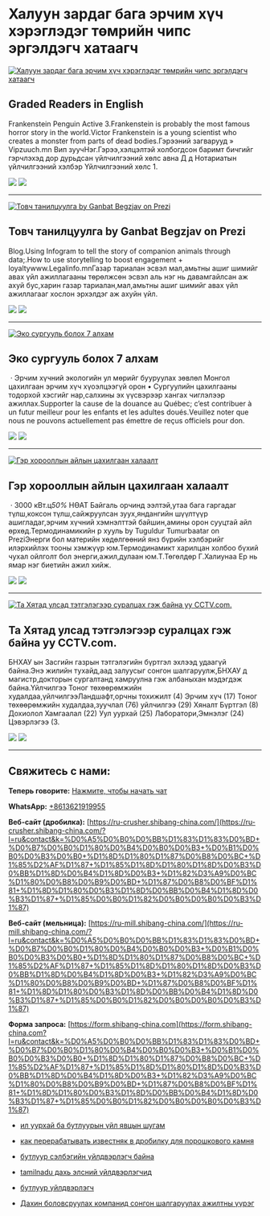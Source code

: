 # Халуун зардаг бага эрчим хүч хэрэглэдэг төмрийн чипс эргэлдэгч хатаагч

<a href="https://swt.shibang-china.com/?l=ru&img&k=%D0%A5%D0%B0%D0%BB%D1%83%D1%83%D0%BD+%D0%B7%D0%B0%D1%80%D0%B4%D0%B0%D0%B3+%D0%B1%D0%B0%D0%B3%D0%B0+%D1%8D%D1%80%D1%87%D0%B8%D0%BC+%D1%85%D2%AF%D1%87+%D1%85%D1%8D%D1%80%D1%8D%D0%B3%D0%BB%D1%8D%D0%B4%D1%8D%D0%B3+%D1%82%D3%A9%D0%BC%D1%80%D0%B8%D0%B9%D0%BD+%D1%87%D0%B8%D0%BF%D1%81+%D1%8D%D1%80%D0%B3%D1%8D%D0%BB%D0%B4%D1%8D%D0%B3%D1%87+%D1%85%D0%B0%D1%82%D0%B0%D0%B0%D0%B3%D1%87" target="_blank">![Халуун зардаг бага эрчим хүч хэрэглэдэг төмрийн чипс эргэлдэгч хатаагч](http://static.shibang-china.com/all-800x300/918.jpg)</a>

## Graded Readers in English
Frankenstein Penguin Active 3.Frankenstein is probably the most famous horror story in the world.Victor Frankenstein is a young scientist who creates a monster from parts of dead bodies.Гэрээний загварууд &#187; Vipzuuch.mn Вип зуучНэг.Гэрээ,хэлцэлтэй холбогдсон баримт бичгийг гэрчлэхэд дор дурьдсан үйлчилгээний хөлс авна Д д Нотариатын үйлчилгээний хэлбэр Үйлчилгээний хөлс 1.


<a href="https://whatsapp.shibangsoft.com/WhatsApp.php" target="_blank" title="WhatsApp">![](http://static.shibang-china.com/icon/whatsapp.png)</a> <a href="https://swt.shibang-china.com/?l=ru&icon&k=%D0%A5%D0%B0%D0%BB%D1%83%D1%83%D0%BD+%D0%B7%D0%B0%D1%80%D0%B4%D0%B0%D0%B3+%D0%B1%D0%B0%D0%B3%D0%B0+%D1%8D%D1%80%D1%87%D0%B8%D0%BC+%D1%85%D2%AF%D1%87+%D1%85%D1%8D%D1%80%D1%8D%D0%B3%D0%BB%D1%8D%D0%B4%D1%8D%D0%B3+%D1%82%D3%A9%D0%BC%D1%80%D0%B8%D0%B9%D0%BD+%D1%87%D0%B8%D0%BF%D1%81+%D1%8D%D1%80%D0%B3%D1%8D%D0%BB%D0%B4%D1%8D%D0%B3%D1%87+%D1%85%D0%B0%D1%82%D0%B0%D0%B0%D0%B3%D1%87" target="_blank">![](http://static.shibang-china.com/icon/chat-ru.png)</a>

---

<a href="https://swt.shibang-china.com/?l=ru&img&k=%D0%A5%D0%B0%D0%BB%D1%83%D1%83%D0%BD+%D0%B7%D0%B0%D1%80%D0%B4%D0%B0%D0%B3+%D0%B1%D0%B0%D0%B3%D0%B0+%D1%8D%D1%80%D1%87%D0%B8%D0%BC+%D1%85%D2%AF%D1%87+%D1%85%D1%8D%D1%80%D1%8D%D0%B3%D0%BB%D1%8D%D0%B4%D1%8D%D0%B3+%D1%82%D3%A9%D0%BC%D1%80%D0%B8%D0%B9%D0%BD+%D1%87%D0%B8%D0%BF%D1%81+%D1%8D%D1%80%D0%B3%D1%8D%D0%BB%D0%B4%D1%8D%D0%B3%D1%87+%D1%85%D0%B0%D1%82%D0%B0%D0%B0%D0%B3%D1%87" target="_blank">![Товч танилцуулга by Ganbat Begzjav on Prezi](http://static.shibang-china.com/all-800x300/734.jpg)</a>

## Товч танилцуулга by Ganbat Begzjav on Prezi
Blog.Using Infogram to tell the story of companion animals through data;.How to use storytelling to boost engagement + loyaltywww.Legalinfo.mnГазар тариалан эсвэл мал,амьтны ашиг шимийг авах үйл ажиллагааны төрөлжсөн эсвэл аль нэг нь давамгайлсан аж ахуй бус,харин газар тариалан,мал,амьтны ашиг шимийг авах үйл ажиллагааг хослон эрхэлдэг аж ахуйн үйл.


<a href="https://whatsapp.shibangsoft.com/WhatsApp.php" target="_blank" title="WhatsApp">![](http://static.shibang-china.com/icon/whatsapp.png)</a> <a href="https://swt.shibang-china.com/?l=ru&icon&k=%D0%A5%D0%B0%D0%BB%D1%83%D1%83%D0%BD+%D0%B7%D0%B0%D1%80%D0%B4%D0%B0%D0%B3+%D0%B1%D0%B0%D0%B3%D0%B0+%D1%8D%D1%80%D1%87%D0%B8%D0%BC+%D1%85%D2%AF%D1%87+%D1%85%D1%8D%D1%80%D1%8D%D0%B3%D0%BB%D1%8D%D0%B4%D1%8D%D0%B3+%D1%82%D3%A9%D0%BC%D1%80%D0%B8%D0%B9%D0%BD+%D1%87%D0%B8%D0%BF%D1%81+%D1%8D%D1%80%D0%B3%D1%8D%D0%BB%D0%B4%D1%8D%D0%B3%D1%87+%D1%85%D0%B0%D1%82%D0%B0%D0%B0%D0%B3%D1%87" target="_blank">![](http://static.shibang-china.com/icon/chat-ru.png)</a>

---

<a href="https://swt.shibang-china.com/?l=ru&img&k=%D0%A5%D0%B0%D0%BB%D1%83%D1%83%D0%BD+%D0%B7%D0%B0%D1%80%D0%B4%D0%B0%D0%B3+%D0%B1%D0%B0%D0%B3%D0%B0+%D1%8D%D1%80%D1%87%D0%B8%D0%BC+%D1%85%D2%AF%D1%87+%D1%85%D1%8D%D1%80%D1%8D%D0%B3%D0%BB%D1%8D%D0%B4%D1%8D%D0%B3+%D1%82%D3%A9%D0%BC%D1%80%D0%B8%D0%B9%D0%BD+%D1%87%D0%B8%D0%BF%D1%81+%D1%8D%D1%80%D0%B3%D1%8D%D0%BB%D0%B4%D1%8D%D0%B3%D1%87+%D1%85%D0%B0%D1%82%D0%B0%D0%B0%D0%B3%D1%87" target="_blank">![Эко сургууль болох 7 алхам](http://static.shibang-china.com/all-800x300/1456.jpg)</a>

## Эко сургууль болох 7 алхам
&nbsp;&#0183;&#32;Эрчим хүчний экологийн ул мөрийг бууруулах зөвлөл Монгол цахилгаан эрчим хүч хүоэлцээгүй орон • Сургуулийн цахилгааны тодорхой хэсгийг нар,салхины эх үүсвэрээр хангах чиглэлээр ажиллах.Supporter la cause de la douance au Qu&#233;bec; c’est contribuer &#224; un futur meilleur pour les enfants et les adultes dou&#233;s.Veuillez noter que nous ne pouvons actuellement pas &#233;mettre de re&#231;us officiels pour don.


<a href="https://whatsapp.shibangsoft.com/WhatsApp.php" target="_blank" title="WhatsApp">![](http://static.shibang-china.com/icon/whatsapp.png)</a> <a href="https://swt.shibang-china.com/?l=ru&icon&k=%D0%A5%D0%B0%D0%BB%D1%83%D1%83%D0%BD+%D0%B7%D0%B0%D1%80%D0%B4%D0%B0%D0%B3+%D0%B1%D0%B0%D0%B3%D0%B0+%D1%8D%D1%80%D1%87%D0%B8%D0%BC+%D1%85%D2%AF%D1%87+%D1%85%D1%8D%D1%80%D1%8D%D0%B3%D0%BB%D1%8D%D0%B4%D1%8D%D0%B3+%D1%82%D3%A9%D0%BC%D1%80%D0%B8%D0%B9%D0%BD+%D1%87%D0%B8%D0%BF%D1%81+%D1%8D%D1%80%D0%B3%D1%8D%D0%BB%D0%B4%D1%8D%D0%B3%D1%87+%D1%85%D0%B0%D1%82%D0%B0%D0%B0%D0%B3%D1%87" target="_blank">![](http://static.shibang-china.com/icon/chat-ru.png)</a>

---

<a href="https://swt.shibang-china.com/?l=ru&img&k=%D0%A5%D0%B0%D0%BB%D1%83%D1%83%D0%BD+%D0%B7%D0%B0%D1%80%D0%B4%D0%B0%D0%B3+%D0%B1%D0%B0%D0%B3%D0%B0+%D1%8D%D1%80%D1%87%D0%B8%D0%BC+%D1%85%D2%AF%D1%87+%D1%85%D1%8D%D1%80%D1%8D%D0%B3%D0%BB%D1%8D%D0%B4%D1%8D%D0%B3+%D1%82%D3%A9%D0%BC%D1%80%D0%B8%D0%B9%D0%BD+%D1%87%D0%B8%D0%BF%D1%81+%D1%8D%D1%80%D0%B3%D1%8D%D0%BB%D0%B4%D1%8D%D0%B3%D1%87+%D1%85%D0%B0%D1%82%D0%B0%D0%B0%D0%B3%D1%87" target="_blank">![Гэр хорооллын айлын цахилгаан халаалт](http://static.shibang-china.com/all-800x300/1165.jpg)</a>

## Гэр хорооллын айлын цахилгаан халаалт
&nbsp;&#0183;&#32;3000 кВт.ц*50%* НӨАТ Байгаль орчинд ээлтэй,утаа бага гаргадаг түлш,коксон түлш,сайжруулсан зуух,яндангийн шүүлтүүр ашигладаг,эрчим хүчний хэмнэлттэй байшин,амины орон сууцтай айл өрхөд.Термодинамикийн р хууль by Tuguldur Tumurbaatar on PreziЭнерги бол материйн хөдөлгөөний янз бүрийн хэлбэрийг илэрхийлэх тооны хэмжүүр юм.Термодинамикт харилцан холбоо бүхий чухал ойлголт бол энерги,ажил,дулаан юм.Т.Төгөлдөр Г.Халиунаа Ер нь ямар нэг биетийн ажил хийж.


<a href="https://whatsapp.shibangsoft.com/WhatsApp.php" target="_blank" title="WhatsApp">![](http://static.shibang-china.com/icon/whatsapp.png)</a> <a href="https://swt.shibang-china.com/?l=ru&icon&k=%D0%A5%D0%B0%D0%BB%D1%83%D1%83%D0%BD+%D0%B7%D0%B0%D1%80%D0%B4%D0%B0%D0%B3+%D0%B1%D0%B0%D0%B3%D0%B0+%D1%8D%D1%80%D1%87%D0%B8%D0%BC+%D1%85%D2%AF%D1%87+%D1%85%D1%8D%D1%80%D1%8D%D0%B3%D0%BB%D1%8D%D0%B4%D1%8D%D0%B3+%D1%82%D3%A9%D0%BC%D1%80%D0%B8%D0%B9%D0%BD+%D1%87%D0%B8%D0%BF%D1%81+%D1%8D%D1%80%D0%B3%D1%8D%D0%BB%D0%B4%D1%8D%D0%B3%D1%87+%D1%85%D0%B0%D1%82%D0%B0%D0%B0%D0%B3%D1%87" target="_blank">![](http://static.shibang-china.com/icon/chat-ru.png)</a>

---

<a href="https://swt.shibang-china.com/?l=ru&img&k=%D0%A5%D0%B0%D0%BB%D1%83%D1%83%D0%BD+%D0%B7%D0%B0%D1%80%D0%B4%D0%B0%D0%B3+%D0%B1%D0%B0%D0%B3%D0%B0+%D1%8D%D1%80%D1%87%D0%B8%D0%BC+%D1%85%D2%AF%D1%87+%D1%85%D1%8D%D1%80%D1%8D%D0%B3%D0%BB%D1%8D%D0%B4%D1%8D%D0%B3+%D1%82%D3%A9%D0%BC%D1%80%D0%B8%D0%B9%D0%BD+%D1%87%D0%B8%D0%BF%D1%81+%D1%8D%D1%80%D0%B3%D1%8D%D0%BB%D0%B4%D1%8D%D0%B3%D1%87+%D1%85%D0%B0%D1%82%D0%B0%D0%B0%D0%B3%D1%87" target="_blank">![Та Хятад улсад тэтгэлэгээр суралцах гэж байна уу CCTV.com.](http://static.shibang-china.com/all-800x300/1513.jpg)</a>

## Та Хятад улсад тэтгэлэгээр суралцах гэж байна уу CCTV.com.
БНХАУ ын Засгийн газрын тэтгэлэгийн бүртгэл эхлээд удаагүй байна.Энэ жилийн тухайд,аад залуусыг сонгон шалгаруулж,БНХАУ д магистр,докторын сургалтанд хамруулна гэж албаныхан мэдэгдэж байна.Үйлчилгээ Тоног төхөөрөмжийн худалдаа,үйлчилгээЛандшафт,орчны тохижилт (4) Эрчим хүч (17) Тоног төхөөрөмжийн худалдаа,зуучлал (76) yйлчилгээ (29) Хяналт Бүртгэл (8) Дохиолол Хамгаалал (22) Уул уурхай (25) Лаборатори,Эмнэлэг (24) Цэвэрлэгээ (3.


<a href="https://whatsapp.shibangsoft.com/WhatsApp.php" target="_blank" title="WhatsApp">![](http://static.shibang-china.com/icon/whatsapp.png)</a> <a href="https://swt.shibang-china.com/?l=ru&icon&k=%D0%A5%D0%B0%D0%BB%D1%83%D1%83%D0%BD+%D0%B7%D0%B0%D1%80%D0%B4%D0%B0%D0%B3+%D0%B1%D0%B0%D0%B3%D0%B0+%D1%8D%D1%80%D1%87%D0%B8%D0%BC+%D1%85%D2%AF%D1%87+%D1%85%D1%8D%D1%80%D1%8D%D0%B3%D0%BB%D1%8D%D0%B4%D1%8D%D0%B3+%D1%82%D3%A9%D0%BC%D1%80%D0%B8%D0%B9%D0%BD+%D1%87%D0%B8%D0%BF%D1%81+%D1%8D%D1%80%D0%B3%D1%8D%D0%BB%D0%B4%D1%8D%D0%B3%D1%87+%D1%85%D0%B0%D1%82%D0%B0%D0%B0%D0%B3%D1%87" target="_blank">![](http://static.shibang-china.com/icon/chat-ru.png)</a>

---
## Свяжитесь с нами:

**Теперь говорите:** [Нажмите, чтобы начать чат](https://swt.shibang-china.com?l=ru&contact&k=%D0%A5%D0%B0%D0%BB%D1%83%D1%83%D0%BD+%D0%B7%D0%B0%D1%80%D0%B4%D0%B0%D0%B3+%D0%B1%D0%B0%D0%B3%D0%B0+%D1%8D%D1%80%D1%87%D0%B8%D0%BC+%D1%85%D2%AF%D1%87+%D1%85%D1%8D%D1%80%D1%8D%D0%B3%D0%BB%D1%8D%D0%B4%D1%8D%D0%B3+%D1%82%D3%A9%D0%BC%D1%80%D0%B8%D0%B9%D0%BD+%D1%87%D0%B8%D0%BF%D1%81+%D1%8D%D1%80%D0%B3%D1%8D%D0%BB%D0%B4%D1%8D%D0%B3%D1%87+%D1%85%D0%B0%D1%82%D0%B0%D0%B0%D0%B3%D1%87)

**WhatsApp:**  [+8613621919955](https://whatsapp.shibangsoft.com/WhatsApp.php)

**Веб-сайт (дробилка):** [https://ru-crusher.shibang-china.com/](https://ru-crusher.shibang-china.com/?l=ru&contact&k=%D0%A5%D0%B0%D0%BB%D1%83%D1%83%D0%BD+%D0%B7%D0%B0%D1%80%D0%B4%D0%B0%D0%B3+%D0%B1%D0%B0%D0%B3%D0%B0+%D1%8D%D1%80%D1%87%D0%B8%D0%BC+%D1%85%D2%AF%D1%87+%D1%85%D1%8D%D1%80%D1%8D%D0%B3%D0%BB%D1%8D%D0%B4%D1%8D%D0%B3+%D1%82%D3%A9%D0%BC%D1%80%D0%B8%D0%B9%D0%BD+%D1%87%D0%B8%D0%BF%D1%81+%D1%8D%D1%80%D0%B3%D1%8D%D0%BB%D0%B4%D1%8D%D0%B3%D1%87+%D1%85%D0%B0%D1%82%D0%B0%D0%B0%D0%B3%D1%87)

**Веб-сайт (мельница):** [https://ru-mill.shibang-china.com/](https://ru-mill.shibang-china.com/?l=ru&contact&k=%D0%A5%D0%B0%D0%BB%D1%83%D1%83%D0%BD+%D0%B7%D0%B0%D1%80%D0%B4%D0%B0%D0%B3+%D0%B1%D0%B0%D0%B3%D0%B0+%D1%8D%D1%80%D1%87%D0%B8%D0%BC+%D1%85%D2%AF%D1%87+%D1%85%D1%8D%D1%80%D1%8D%D0%B3%D0%BB%D1%8D%D0%B4%D1%8D%D0%B3+%D1%82%D3%A9%D0%BC%D1%80%D0%B8%D0%B9%D0%BD+%D1%87%D0%B8%D0%BF%D1%81+%D1%8D%D1%80%D0%B3%D1%8D%D0%BB%D0%B4%D1%8D%D0%B3%D1%87+%D1%85%D0%B0%D1%82%D0%B0%D0%B0%D0%B3%D1%87)

**Форма запроса:** [https://form.shibang-china.com](https://form.shibang-china.com?l=ru&contact&k=%D0%A5%D0%B0%D0%BB%D1%83%D1%83%D0%BD+%D0%B7%D0%B0%D1%80%D0%B4%D0%B0%D0%B3+%D0%B1%D0%B0%D0%B3%D0%B0+%D1%8D%D1%80%D1%87%D0%B8%D0%BC+%D1%85%D2%AF%D1%87+%D1%85%D1%8D%D1%80%D1%8D%D0%B3%D0%BB%D1%8D%D0%B4%D1%8D%D0%B3+%D1%82%D3%A9%D0%BC%D1%80%D0%B8%D0%B9%D0%BD+%D1%87%D0%B8%D0%BF%D1%81+%D1%8D%D1%80%D0%B3%D1%8D%D0%BB%D0%B4%D1%8D%D0%B3%D1%87+%D1%85%D0%B0%D1%82%D0%B0%D0%B0%D0%B3%D1%87)

* [ил уурхай ба бутлуурын үйл явцын шугам](../129/%D0%B8%D0%BB%20%D1%83%D1%83%D1%80%D1%85%D0%B0%D0%B9%20%D0%B1%D0%B0%20%D0%B1%D1%83%D1%82%D0%BB%D1%83%D1%83%D1%80%D1%8B%D0%BD%20%D2%AF%D0%B9%D0%BB%20%D1%8F%D0%B2%D1%86%D1%8B%D0%BD%20%D1%88%D1%83%D0%B3%D0%B0%D0%BC.md)

* [как перерабатывать известняк в дробилку для порошкового камня](../130/%D0%BA%D0%B0%D0%BA%20%D0%BF%D0%B5%D1%80%D0%B5%D1%80%D0%B0%D0%B1%D0%B0%D1%82%D1%8B%D0%B2%D0%B0%D1%82%D1%8C%20%D0%B8%D0%B7%D0%B2%D0%B5%D1%81%D1%82%D0%BD%D1%8F%D0%BA%20%D0%B2%20%D0%B4%D1%80%D0%BE%D0%B1%D0%B8%D0%BB%D0%BA%D1%83%20%D0%B4%D0%BB%D1%8F%20%D0%BF%D0%BE%D1%80%D0%BE%D1%88%D0%BA%D0%BE%D0%B2%D0%BE%D0%B3%D0%BE%20%D0%BA%D0%B0%D0%BC%D0%BD%D1%8F.md)

* [бутлуур сэлбэгийн үйлдвэрлэгч байна](../128/%D0%B1%D1%83%D1%82%D0%BB%D1%83%D1%83%D1%80%20%D1%81%D1%8D%D0%BB%D0%B1%D1%8D%D0%B3%D0%B8%D0%B9%D0%BD%20%D2%AF%D0%B9%D0%BB%D0%B4%D0%B2%D1%8D%D1%80%D0%BB%D1%8D%D0%B3%D1%87%20%D0%B1%D0%B0%D0%B9%D0%BD%D0%B0.md)

* [tamilnadu дахь элсний үйлдвэрлэгчид](../129/tamilnadu%20%D0%B4%D0%B0%D1%85%D1%8C%20%D1%8D%D0%BB%D1%81%D0%BD%D0%B8%D0%B9%20%D2%AF%D0%B9%D0%BB%D0%B4%D0%B2%D1%8D%D1%80%D0%BB%D1%8D%D0%B3%D1%87%D0%B8%D0%B4.md)

* [бутлуур үйлдвэрлэгч](../128/%D0%B1%D1%83%D1%82%D0%BB%D1%83%D1%83%D1%80%20%D2%AF%D0%B9%D0%BB%D0%B4%D0%B2%D1%8D%D1%80%D0%BB%D1%8D%D0%B3%D1%87.md)

* [Дахин боловсруулах компанид сонгон шалгаруулах ажилтны үүрэг](../128/%D0%94%D0%B0%D1%85%D0%B8%D0%BD%20%D0%B1%D0%BE%D0%BB%D0%BE%D0%B2%D1%81%D1%80%D1%83%D1%83%D0%BB%D0%B0%D1%85%20%D0%BA%D0%BE%D0%BC%D0%BF%D0%B0%D0%BD%D0%B8%D0%B4%20%D1%81%D0%BE%D0%BD%D0%B3%D0%BE%D0%BD%20%D1%88%D0%B0%D0%BB%D0%B3%D0%B0%D1%80%D1%83%D1%83%D0%BB%D0%B0%D1%85%20%D0%B0%D0%B6%D0%B8%D0%BB%D1%82%D0%BD%D1%8B%20%D2%AF%D2%AF%D1%80%D1%8D%D0%B3.md)